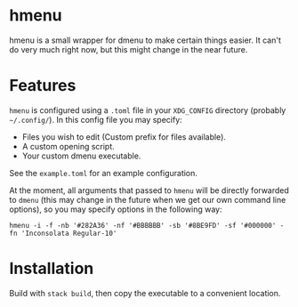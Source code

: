 # hmenu

hmenu is a small wrapper for dmenu to make certain things easier.  It can't do
very much right now, but this might change in the near future.


# Features

`hmenu` is configured using a `.toml` file in your `XDG_CONFIG` directory
(probably `~/.config/`).  In this config file you may specify:

-   Files you wish to edit (Custom prefix for files available).
-   A custom opening script.
-   Your custom dmenu executable.

See the `example.toml` for an example configuration.

At the moment, all arguments that passed to `hmenu` will be directly forwarded
to `dmenu` (this may change in the future when we get our own command line
options), so you may specify options in the following way:

    hmenu -i -f -nb '#282A36' -nf '#BBBBBB' -sb '#8BE9FD' -sf '#000000' -fn 'Inconsolata Regular-10'


# Installation

Build with `stack build`, then copy the executable to a convenient location.
